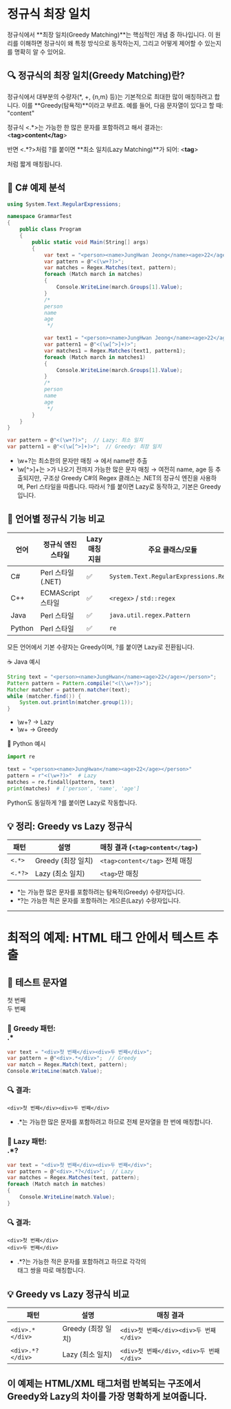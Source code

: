 # 정규식 최장 일치
정규식에서 **최장 일치(Greedy Matching)**는 핵심적인 개념 중 하나입니다. 
이 원리를 이해하면 정규식이 왜 특정 방식으로 동작하는지, 그리고 어떻게 제어할 수 있는지를 명확히 알 수 있어요.


## 🔍 정규식의 최장 일치(Greedy Matching)란?
정규식에서 대부분의 수량자(*, +, {n,m} 등)는 기본적으로 최대한 많이 매칭하려고 합니다. 이를 **Greedy(탐욕적)**이라고 부르죠.
예를 들어, 다음 문자열이 있다고 할 때:
"<tag>content</tag>"


정규식 <.*>는 가능한 한 많은 문자를 포함하려고 해서 결과는:
<**tag>content</tag**>


반면 <.*?>처럼 ?를 붙이면 **최소 일치(Lazy Matching)**가 되어:
<**tag**>


처럼 짧게 매칭됩니다.

## 🧪 C# 예제 분석
```csharp
using System.Text.RegularExpressions;

namespace GrammarTest
{
    public class Program
    {
        public static void Main(String[] args)
        {
            var text = "<person><name>JungHwan Jeong</name><age>22</age></person>";
            var pattern = @"<(\w+?)>";
            var matches = Regex.Matches(text, pattern);
            foreach (Match march in matches)
            {
                Console.WriteLine(march.Groups[1].Value);
            }
            /*
            person
            name
            age
             */

            var text1 = "<person><name>JungHwan Jeong</name><age>22</age></person>";
            var pattern1 = @"<(\w[^>]+)>";
            var matches1 = Regex.Matches(text1, pattern1);
            foreach (Match march in matches1)
            {
                Console.WriteLine(march.Groups[1].Value);
            }
            /*
            person
            name
            age
             */
        }
    }
}


```

```csharp
var pattern = @"<(\w+?)>";  // Lazy: 최소 일치
var pattern1 = @"<(\w[^>]+)>";  // Greedy: 최장 일치
```

- \w+?는 최소한의 문자만 매칭 → <name>에서 name만 추출
- \w[^>]+는 >가 나오기 전까지 가능한 많은 문자 매칭 → 여전히 name, age 등 추출되지만, 구조상 Greedy
C#의 Regex 클래스는 .NET의 정규식 엔진을 사용하며, Perl 스타일을 따릅니다. 따라서 ?를 붙이면 Lazy로 동작하고, 기본은 Greedy입니다.

## 🧠 언어별 정규식 기능 비교

| 언어     | 정규식 엔진 스타일 | Lazy 매칭 지원 | 주요 클래스/모듈                        |
|----------|--------------------|----------------|----------------------------------------|
| C#       | Perl 스타일 (.NET) | ✅              | `System.Text.RegularExpressions.Regex` |
| C++      | ECMAScript 스타일  | ✅              | `<regex>` / `std::regex`               |
| Java     | Perl 스타일        | ✅              | `java.util.regex.Pattern`              |
| Python   | Perl 스타일        | ✅              | `re`                                   |


모든 언어에서 기본 수량자는 Greedy이며, ?를 붙이면 Lazy로 전환됩니다.

☕ Java 예시
```java
String text = "<person><name>JungHwan</name><age>22</age></person>";
Pattern pattern = Pattern.compile("<(\\w+?)>");
Matcher matcher = pattern.matcher(text);
while (matcher.find()) {
    System.out.println(matcher.group(1));
}
```

- \w+? → Lazy
- \w+ → Greedy

🐍 Python 예시
```python
import re

text = "<person><name>JungHwan</name><age>22</age></person>"
pattern = r"<(\w+?)>"  # Lazy
matches = re.findall(pattern, text)
print(matches)  # ['person', 'name', 'age']
```

Python도 동일하게 ?를 붙이면 Lazy로 작동합니다.

## 💡 정리: Greedy vs Lazy 정규식

| 패턴      | 설명             | 매칭 결과 (`<tag>content</tag>`) |
|-----------|------------------|----------------------------------|
| `<.*>`    | Greedy (최장 일치) | `<tag>content</tag>` 전체 매칭   |
| `<.*?>`   | Lazy (최소 일치)  | `<tag>`만 매칭                   |



- *는 가능한 많은 문자를 포함하려는 탐욕적(Greedy) 수량자입니다.
- *?는 가능한 적은 문자를 포함하려는 게으른(Lazy) 수량자입니다.


---



#  최적의 예제: HTML 태그 안에서 텍스트 추출
## 📄 테스트 문자열
<div>첫 번째</div><div>두 번째</div>

### 🧪 Greedy 패턴: <div>.*</div>
```csharp
var text = "<div>첫 번째</div><div>두 번째</div>";
var pattern = @"<div>.*</div>";  // Greedy
var match = Regex.Match(text, pattern);
Console.WriteLine(match.Value);
```

### 🔍 결과:
```
<div>첫 번째</div><div>두 번째</div>
```

- .*는 가능한 많은 문자를 포함하려고 하므로 전체 문자열을 한 번에 매칭합니다.

### 🧪 Lazy 패턴: <div>.*?</div>
```csharp
var text = "<div>첫 번째</div><div>두 번째</div>";
var pattern = @"<div>.*?</div>";  // Lazy
var matches = Regex.Matches(text, pattern);
foreach (Match match in matches)
{
    Console.WriteLine(match.Value);
}
```            

### 🔍 결과:
```
<div>첫 번째</div>
<div>두 번째</div>
```

- .*?는 가능한 적은 문자를 포함하려고 하므로 각각의 <div> 태그 쌍을 따로 매칭합니다.

## 💡 Greedy vs Lazy 정규식 비교

| 패턴           | 설명               | 매칭 결과                                 |
|----------------|--------------------|-------------------------------------------|
| `<div>.*</div>`  | Greedy (최장 일치) | `<div>첫 번째</div><div>두 번째</div>`     |
| `<div>.*?</div>` | Lazy (최소 일치)  | `<div>첫 번째</div>`, `<div>두 번째</div>` |

이 예제는 HTML/XML 태그처럼 반복되는 구조에서 Greedy와 Lazy의 차이를 가장 명확하게 보여줍니다. 
---
